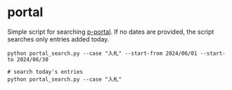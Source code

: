 # portal

Simple script for searching [p-portal](https://www.p-portal.go.jp).
If no dates are provided, the script searches only entries added today.

```
python portal_search.py --case "入札" --start-from 2024/06/01 --start-to 2024/06/30

# search today's entries
python portal_search.py --case "入札"
```
